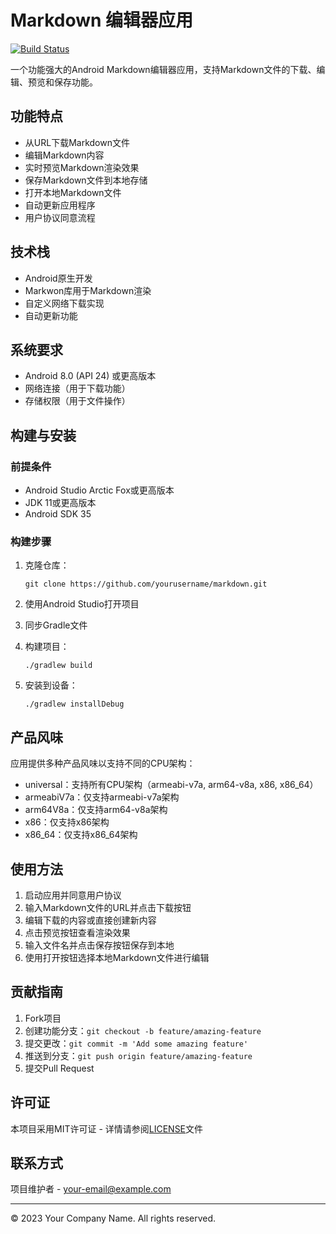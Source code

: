 # Markdown 编辑器应用

[![Build Status](https://github.com/yourusername/markdown/workflows/build/badge.svg)](https://github.com/yourusername/markdown/actions)

一个功能强大的Android Markdown编辑器应用，支持Markdown文件的下载、编辑、预览和保存功能。

## 功能特点

- 从URL下载Markdown文件
- 编辑Markdown内容
- 实时预览Markdown渲染效果
- 保存Markdown文件到本地存储
- 打开本地Markdown文件
- 自动更新应用程序
- 用户协议同意流程

## 技术栈

- Android原生开发
- Markwon库用于Markdown渲染
- 自定义网络下载实现
- 自动更新功能

## 系统要求

- Android 8.0 (API 24) 或更高版本
- 网络连接（用于下载功能）
- 存储权限（用于文件操作）

## 构建与安装

### 前提条件

- Android Studio Arctic Fox或更高版本
- JDK 11或更高版本
- Android SDK 35

### 构建步骤

1. 克隆仓库：
   ```
   git clone https://github.com/yourusername/markdown.git
   ```

2. 使用Android Studio打开项目

3. 同步Gradle文件

4. 构建项目：
   ```
   ./gradlew build
   ```

5. 安装到设备：
   ```
   ./gradlew installDebug
   ```

## 产品风味

应用提供多种产品风味以支持不同的CPU架构：

- universal：支持所有CPU架构（armeabi-v7a, arm64-v8a, x86, x86_64）
- armeabiV7a：仅支持armeabi-v7a架构
- arm64V8a：仅支持arm64-v8a架构
- x86：仅支持x86架构
- x86_64：仅支持x86_64架构

## 使用方法

1. 启动应用并同意用户协议
2. 输入Markdown文件的URL并点击下载按钮
3. 编辑下载的内容或直接创建新内容
4. 点击预览按钮查看渲染效果
5. 输入文件名并点击保存按钮保存到本地
6. 使用打开按钮选择本地Markdown文件进行编辑

## 贡献指南

1. Fork项目
2. 创建功能分支：`git checkout -b feature/amazing-feature`
3. 提交更改：`git commit -m 'Add some amazing feature'`
4. 推送到分支：`git push origin feature/amazing-feature`
5. 提交Pull Request

## 许可证

本项目采用MIT许可证 - 详情请参阅[LICENSE](LICENSE)文件

## 联系方式

项目维护者 - [your-email@example.com](mailto:your-email@example.com)

---

© 2023 Your Company Name. All rights reserved.